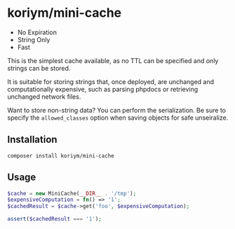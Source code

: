 # koriym/mini-cache

* No Expiration
* String Only
* Fast

This is the simplest cache available, as no TTL can be specified and only strings can be stored.

It is suitable for storing strings that, once deployed, are unchanged and computationally expensive, such as parsing phpdocs or retrieving unchanged network files.

Want to store non-string data? You can perform the serialization. Be sure to specify the `allowed_classes` option when saving objects for safe unseiralize.

## Installation

    composer install koriym/mini-cache

##  Usage

```php
$cache = new MiniCache(__DIR__ . '/tmp');
$expensiveComputation = fn() => '1';
$cachedResult = $cache->get('foo', $expensiveComputation);

assert($cachedResult === '1');
```
